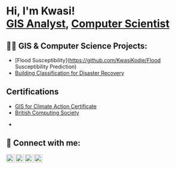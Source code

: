 <h1>Hi, I'm Kwasi! <br/><a href="https://github.com/KwasiKodie">GIS Analyst</a>, <a href="https://www.linkedin.com/in/kwasi-kodie-121095265/">Computer Scientist</a></h1>

<h2>👨‍💻 GIS & Computer Science Projects:</h2>

  - [Flood Susceptibility](https://github.com/KwasiKodie/Flood Susceptibility Prediction)
  - [Building Classification for Disaster Recovery](https://github.com/KwasiKodie/BuildingClassification)

<h2> Certifications</h2>

- [GIS for Climate Action Certificate](https://imgur.com/8QgHJcC)
- [British Computing Society](https://www.bcs.org/membership-and-registrations/)

<!-- <h2>📺 Popular YouTube Videos</h2>-->

- <!-- [Tutorial Selecting Solar Energy Potential Sites](https://www.youtube.com/watch?v=a83ASGn_V_s)-->

<h2> 🤳 Connect with me:</h2>

[<img align="left" alt="JoshMadakor | YouTube" width="22px" src="https://cdn.jsdelivr.net/npm/simple-icons@v3/icons/youtube.svg" />][youtube]
[<img align="left" alt="JoshMadakor | Twitter" width="22px" src="https://cdn.jsdelivr.net/npm/simple-icons@v3/icons/twitter.svg" />][twitter]
[<img align="left" alt="JoshMadakor | LinkedIn" width="22px" src="https://cdn.jsdelivr.net/npm/simple-icons@v3/icons/linkedin.svg" />][linkedin]
[<img align="left" alt="JoshMadakor | Instagram" width="22px" src="https://cdn.jsdelivr.net/npm/simple-icons@v3/icons/instagram.svg" />][instagram]

[twitter]: https://x.com/KwasiKodie4
[youtube]: https://www.youtube.com/c/comingsoon
[instagram]: https://www.instagram.com/iamgyamfikodie?igsh=eGRtY2JjaGljN2Z3&utm_source=qr
[linkedin]: https://www.linkedin.com/in/kwasi-kodie-121095265/


<!--
**joshmadakor1/joshmadakor1** is a ✨ _special_ ✨ repository because its `README.md` (this file) appears on your GitHub profile.

Here are some ideas to get you started:

- 🔭 I’m currently working on ...
- 🌱 I’m currently learning ...
- 👯 I’m looking to collaborate on ...
- 🤔 I’m looking for help with ...
- 💬 Ask me about ...
- 📫 How to reach me: ...
- 😄 Pronouns: ...
- ⚡ Fun fact: ...
-->
